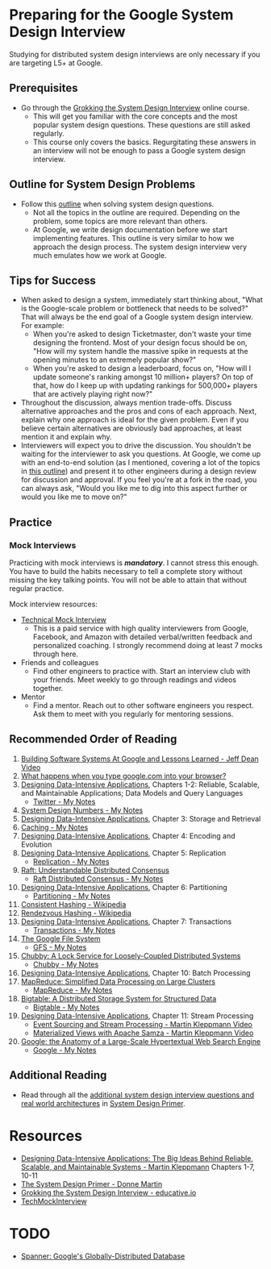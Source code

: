 # Preparing for the Google System Design Interview
Studying for distributed system design interviews are only necessary if you are targeting L5+ at Google.
## Prerequisites
* Go through the [Grokking the System Design Interview](https://www.educative.io/collection/5668639101419520/5649050225344512) online course. 
  * This will get you familiar with the core concepts and the most popular system design questions. These questions are still asked regularly.
  * This course only covers the basics. Regurgitating these answers in an interview will not be enough to pass a Google system design interview.
## Outline for System Design Problems
* Follow this [outline](https://github.com/jguamie/system-design/blob/master/notes/system-design-outline.md) when solving system design questions.
  * Not all the topics in the outline are required. Depending on the problem, some topics are more relevant than others.
  * At Google, we write design documentation before we start implementing features. This outline is very similar to how we approach the design process. The system design interview very much emulates how we work at Google. 
## Tips for Success
* When asked to design a system, immediately start thinking about, "What is the Google-scale problem or bottleneck that needs to be solved?" That will always be the end goal of a Google system design interview. For example:
  * When you're asked to design Ticketmaster, don't waste your time designing the frontend. Most of your design focus should be on, "How will my system handle the massive spike in requests at the opening minutes to an extremely popular show?"
  * When you're asked to design a leaderboard, focus on, "How will I update someone's ranking amongst 10 million+ players? On top of that, how do I keep up with updating rankings for 500,000+ players that are actively playing right now?"  
* Throughout the discussion, always mention trade-offs. Discuss alternative approaches and the pros and cons of each approach. Next, explain why one approach is ideal for the given problem. Even if you believe certain alternatives are obviously bad approaches, at least mention it and explain why.
* Interviewers will expect you to drive the discussion. You shouldn't be waiting for the interviewer to ask you questions. At Google, we come up with an end-to-end solution (as I mentioned, covering a lot of the topics in [this outline](https://github.com/jguamie/system-design/blob/master/notes/system-design-outline.md)) and present it to other engineers during a design review for discussion and approval. If you feel you're at a fork in the road, you can always ask, "Would you like me to dig into this aspect further or would you like me to move on?" 
## Practice
### Mock Interviews
Practicing with mock interviews is ***mandatory***. I cannot stress this enough. You have to build the habits necessary to tell a complete story without missing the key talking points. You will not be able to attain that without regular practice.

Mock interview resources:
* [Technical Mock Interview](https://www.techmockinterview.com/)
  * This is a paid service with high quality interviewers from Google, Facebook, and Amazon with detailed verbal/written feedback and personalized coaching. I strongly recommend doing at least 7 mocks through here.
* Friends and colleagues
  * Find other engineers to practice with. Start an interview club with your friends. Meet weekly to go through readings and videos together.
* Mentor
  * Find a mentor. Reach out to other software engineers you respect. Ask them to meet with you regularly for mentoring sessions.
## Recommended Order of Reading
1. [Building Software Systems At Google and Lessons Learned - Jeff Dean Video](https://youtu.be/modXC5IWTJI)
1. [What happens when you type google.com into your browser?](https://github.com/alex/what-happens-when)
1. [Designing Data-Intensive Applications](https://www.amazon.com/Designing-Data-Intensive-Applications-Reliable-Maintainable/dp/1449373321), Chapters 1-2: Reliable, Scalable, and Maintainable Applications; Data Models and Query Languages
	* [Twitter - My Notes](https://github.com/jguamie/system-design/blob/master/notes/twitter.md)
1. [System Design Numbers - My Notes](https://github.com/jguamie/system-design/blob/master/notes/numbers.md)
1. [Designing Data-Intensive Applications](https://www.amazon.com/Designing-Data-Intensive-Applications-Reliable-Maintainable/dp/1449373321), Chapter 3: Storage and Retrieval
1. [Caching - My Notes](https://github.com/jguamie/system-design/blob/master/notes/caching.md)
1. [Designing Data-Intensive Applications](https://www.amazon.com/Designing-Data-Intensive-Applications-Reliable-Maintainable/dp/1449373321), Chapter 4: Encoding and Evolution
1. [Designing Data-Intensive Applications](https://www.amazon.com/Designing-Data-Intensive-Applications-Reliable-Maintainable/dp/1449373321), Chapter 5: Replication
	* [Replication - My Notes](https://github.com/jguamie/system-design/blob/master/notes/replication.md)
1. [Raft: Understandable Distributed Consensus](http://thesecretlivesofdata.com/raft/) 
	* [Raft Distributed Consensus - My Notes](https://github.com/jguamie/system-design/blob/master/notes/raft-distributed-consensus.md)
1. [Designing Data-Intensive Applications](https://www.amazon.com/Designing-Data-Intensive-Applications-Reliable-Maintainable/dp/1449373321), Chapter 6: Partitioning
	* [Partitioning - My Notes](https://github.com/jguamie/system-design/blob/master/notes/partitioning.md)
1. [Consistent Hashing - Wikipedia](https://en.wikipedia.org/wiki/Consistent_hashing)
1. [Rendezvous Hashing - Wikipedia](https://en.wikipedia.org/wiki/Rendezvous_hashing)
1. [Designing Data-Intensive Applications](https://www.amazon.com/Designing-Data-Intensive-Applications-Reliable-Maintainable/dp/1449373321), Chapter 7: Transactions
	* [Transactions - My Notes](https://github.com/jguamie/system-design/blob/master/notes/transactions.md)
1. [The Google File System](https://ai.google/research/pubs/pub51)
	* [GFS - My Notes](https://github.com/jguamie/system-design/blob/master/notes/google-file-system.md)
1. [Chubby: A Lock Service for Loosely-Coupled Distributed Systems](https://ai.google/research/pubs/pub27897)
	* [Chubby - My Notes](https://github.com/jguamie/system-design/blob/master/notes/chubby-lock-service.md)
1. [Designing Data-Intensive Applications](https://www.amazon.com/Designing-Data-Intensive-Applications-Reliable-Maintainable/dp/1449373321), Chapter 10: Batch Processing
1. [MapReduce: Simplified Data Processing on Large Clusters](http://research.google.com/archive/mapreduce.html)
	* [MapReduce - My Notes](https://github.com/jguamie/system-design/blob/master/notes/map-reduce.md)
1. [Bigtable: A Distributed Storage System for Structured Data](http://research.google.com/archive/bigtable.html)
	* [Bigtable - My Notes](https://github.com/jguamie/system-design/blob/master/notes/bigtable.md)
1. [Designing Data-Intensive Applications](https://www.amazon.com/Designing-Data-Intensive-Applications-Reliable-Maintainable/dp/1449373321), Chapter 11: Stream Processing
	* [Event Sourcing and Stream Processing - Martin Kleppmann Video](https://youtu.be/avi-TZI9t2I)
	* [Materialized Views with Apache Samza - Martin Kleppmann Video](https://youtu.be/fU9hR3kiOK0) 
1. [Google: the Anatomy of a Large-Scale Hypertextual Web Search Engine](http://infolab.stanford.edu/~backrub/google.html)
	* [Google - My Notes](https://github.com/jguamie/system-design/blob/master/notes/google-search-engine.md)
## Additional Reading
* Read through all the [additional system design interview questions and real world architectures](https://github.com/donnemartin/system-design-primer#additional-system-design-interview-questions) in [System Design Primer](https://github.com/donnemartin/system-design-primer).
# Resources
* [Designing Data-Intensive Applications: The Big Ideas Behind Reliable, Scalable, and Maintainable Systems - Martin Kleppmann](https://www.amazon.com/Designing-Data-Intensive-Applications-Reliable-Maintainable/dp/1449373321) Chapters 1-7, 10-11
* [The System Design Primer - Donne Martin](https://github.com/donnemartin/system-design-primer)
* [Grokking the System Design Interview - educative.io](https://www.educative.io/collection/5668639101419520/5649050225344512)
* [TechMockInterview](https://www.techmockinterview.com/)
# TODO
* [Spanner: Google's Globally-Distributed Database](https://ai.google/research/pubs/pub39966)
